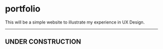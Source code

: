 # portfolio
This will be a simple website to illustrate my experience in UX Design.

---

## UNDER CONSTRUCTION